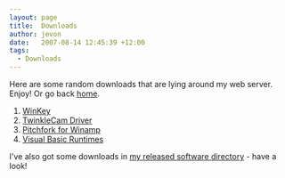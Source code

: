 ```yaml
---
layout: page
title:  Downloads
author: jevon
date:   2007-08-14 12:45:39 +12:00
tags:
  - Downloads
---
```


Here are some random downloads that are lying around my web server. Enjoy! Or go back [home](home.md).

1. [WinKey](winkey.md)
1. [TwinkleCam Driver](twinklecam-driver.md)
1. [Pitchfork for Winamp](pitchfork-for-winamp.md)
1. [Visual Basic Runtimes](visual-basic-runtimes.md)

I've also got some downloads in [my released software directory](software.md) - have a look!
